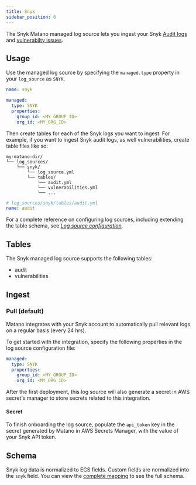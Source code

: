 ```yaml
---
title: Snyk
sidebar_position: 6
---
```


The Snyk Matano managed log source lets you ingest your Snyk [Audit logs](https://snyk.docs.apiary.io/#reference/audit-logs/get-list-of-issues) and [vulnerabilty issues](https://snyk.docs.apiary.io/#reference/reporting-api/issues/get-list-of-issues).

## Usage

Use the managed log source by specifying the `managed.type` property in your `log_source` as `SNYK`.

```yml
name: snyk

managed:
  type: SNYK
  properties:
    group_id: <MY_GROUP_ID>
    org_id: <MY_ORG_ID>
```

Then create tables for each of the Snyk logs you want to ingest. For example, if you want to ingest Snyk audit logs, as well vulnerabilities, create table files like so:

```
my-matano-dir/
└── log_sources/
    └── snyk/
        └── log_source.yml
        └── tables/
            └── audit.yml
            └── vulnerabilities.yml
            └── ...
```

```yml
# log_sources/snyk/tables/audit.yml
name: audit
```

For a complete reference on configuring log sources, including extending the table schema, see [_Log source configuration_](../configuration.md).

## Tables

The Snyk managed log source supports the following tables:

- audit
- vulnerabilities

## Ingest

### Pull (default)

Matano integrates with your Snyk account to automatically pull relevant logs on a regular basis (every 24 hrs).

To get started with the integration, specify the following properties in the log source configuration file:

```yml
managed:
  type: SNYK
  properties:
    group_id: <MY_GROUP_ID>
    org_id: <MY_ORG_ID>
```

After the first deployment, this log source will also generate a secret in AWS secret's manager to store secrets related to this integration.

#### Secret

To finish onboarding the log source, populate the `api_token` key in the secret generated by Matano in AWS Secrets Manager, with the value of your Snyk API token.

## Schema

Snyk log data is normalized to ECS fields. Custom fields are normalized into the `snyk` field. You can view the [complete mapping][1] to see the full schema.

[1]: https://github.com/matanolabs/matano/blob/main/data/managed/log_sources/snyk/tables/
